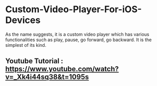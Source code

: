 # Custom-Video-Player-For-iOS-Devices
As the name suggests, it is a custom video player which has various functionalities such as play, pause, go forward, go backward.
It is the simplest of its kind.

## Youtube Tutorial : https://www.youtube.com/watch?v=_Xk4i44sq38&t=1095s
